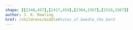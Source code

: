 ```yaml
---
shape: [[2348,457],[2417,454],[2364,1567],[2310,1567]]
author: J. K. Rowling
href: /childrens/middle#tales_of_beedle_the_bard
---
```

 